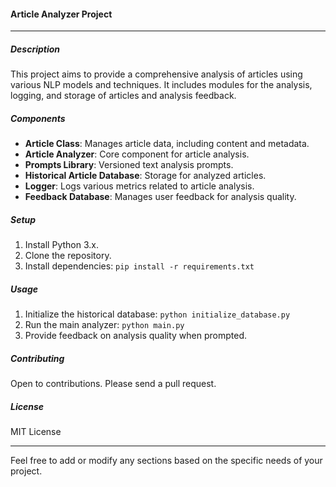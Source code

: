 
#### Article Analyzer Project

---

##### Description

This project aims to provide a comprehensive analysis of articles using various NLP models and techniques. It includes modules for the analysis, logging, and storage of articles and analysis feedback.

##### Components

- **Article Class**: Manages article data, including content and metadata.
- **Article Analyzer**: Core component for article analysis.
- **Prompts Library**: Versioned text analysis prompts.
- **Historical Article Database**: Storage for analyzed articles.
- **Logger**: Logs various metrics related to article analysis.
- **Feedback Database**: Manages user feedback for analysis quality.

##### Setup

1. Install Python 3.x.
2. Clone the repository.
3. Install dependencies: `pip install -r requirements.txt`

##### Usage

1. Initialize the historical database: `python initialize_database.py`
2. Run the main analyzer: `python main.py`
3. Provide feedback on analysis quality when prompted.

##### Contributing

Open to contributions. Please send a pull request.

##### License

MIT License

---

Feel free to add or modify any sections based on the specific needs of your project.
